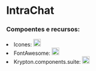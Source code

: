 # IntraChat

<h3>Compoentes e recursos: </h3>
<li>Icones: <a href =" https://icon-icons.com/pt/pack/Dialogue-Assets/806"> <img width="20" src="https://cdn.icon-icons.com/icons2/806/PNG/512/chat-6_icon-icons.com_65996.png"></a></li>
 <li>FontAwesome: <a href =https://fontawesome.com/"> <img width="20" src="https://cdn.icon-icons.com/icons2/196/PNG/128/brush-pencil_23730.png"></a> </li>
 <li>Krypton.components.suite: <a href ="https://www.nuget.org/packages/Krypton.Components.Suite/4.5.9/"> <img width="20" src="https://api.nuget.org/v3-flatcontainer/krypton.components.suite/4.5.9/icon"></a></li>

